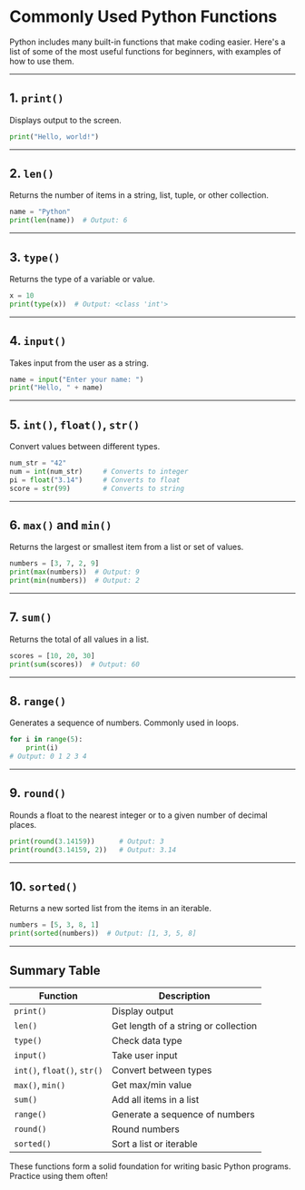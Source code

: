 
# Commonly Used Python Functions

Python includes many built-in functions that make coding easier. Here's a list of some of the most useful functions for beginners, with examples of how to use them.

---

## 1. `print()`

Displays output to the screen.

```python
print("Hello, world!")
```

---

## 2. `len()`

Returns the number of items in a string, list, tuple, or other collection.

```python
name = "Python"
print(len(name))  # Output: 6
```

---

## 3. `type()`

Returns the type of a variable or value.

```python
x = 10
print(type(x))  # Output: <class 'int'>
```

---

## 4. `input()`

Takes input from the user as a string.

```python
name = input("Enter your name: ")
print("Hello, " + name)
```

---

## 5. `int()`, `float()`, `str()`

Convert values between different types.

```python
num_str = "42"
num = int(num_str)     # Converts to integer
pi = float("3.14")     # Converts to float
score = str(99)        # Converts to string
```

---

## 6. `max()` and `min()`

Returns the largest or smallest item from a list or set of values.

```python
numbers = [3, 7, 2, 9]
print(max(numbers))  # Output: 9
print(min(numbers))  # Output: 2
```

---

## 7. `sum()`

Returns the total of all values in a list.

```python
scores = [10, 20, 30]
print(sum(scores))  # Output: 60
```

---

## 8. `range()`

Generates a sequence of numbers. Commonly used in loops.

```python
for i in range(5):
    print(i)
# Output: 0 1 2 3 4
```

---

## 9. `round()`

Rounds a float to the nearest integer or to a given number of decimal places.

```python
print(round(3.14159))      # Output: 3
print(round(3.14159, 2))   # Output: 3.14
```

---

## 10. `sorted()`

Returns a new sorted list from the items in an iterable.

```python
numbers = [5, 3, 8, 1]
print(sorted(numbers))  # Output: [1, 3, 5, 8]
```

---

## Summary Table

| Function    | Description                              |
|-------------|------------------------------------------|
| `print()`   | Display output                           |
| `len()`     | Get length of a string or collection     |
| `type()`    | Check data type                          |
| `input()`   | Take user input                          |
| `int()`, `float()`, `str()` | Convert between types     |
| `max()`, `min()` | Get max/min value                   |
| `sum()`     | Add all items in a list                  |
| `range()`   | Generate a sequence of numbers           |
| `round()`   | Round numbers                            |
| `sorted()`  | Sort a list or iterable                  |

These functions form a solid foundation for writing basic Python programs. Practice using them often!
